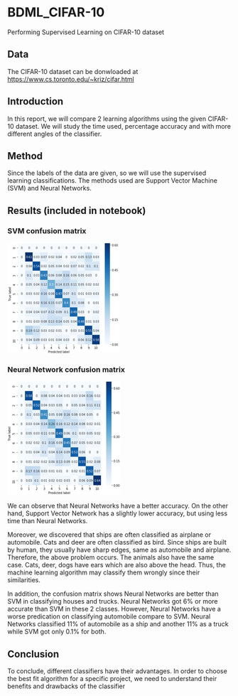 # BDML_CIFAR-10
Performing Supervised Learning on CIFAR-10 dataset

## Data
The CIFAR-10 dataset can be donwloaded at https://www.cs.toronto.edu/~kriz/cifar.html

## Introduction
In this report, we will compare 2 learning algorithms using the given CIFAR-10 dataset. We will study the time used, percentage accuracy and with more different angles of the classifier.

## Method
Since the labels of the data are given, so we will use the supervised learning classifications. The methods used are Support Vector Machine (SVM) and Neural Networks. 

## Results (included in notebook)

### SVM confusion matrix

![alt image](ResultsSVM.png) 

### Neural Network confusion matrix

![alt image](ResultsNN.png)

We can observe that Neural Networks have a better accuracy. On the other hand, Support Vector Network has a slightly lower accuracy, but using less time than Neural Networks.

Moreover, we discovered that ships are often classified as airplane or automobile. Cats and deer are often classified as bird. Since ships are built by human, they usually have sharp edges, same as automobile and airplane. Therefore, the above problem occurs. The animals also have the same case. Cats, deer, dogs have ears which are also above the head. Thus, the machine learning algorithm may classify them wrongly since their similarities.

In addition, the confusion matrix shows Neural Networks are better than SVM in classifying houses and trucks. Neural Networks got 6% or more accurate than SVM in these 2 classes. However, Neural Networks have a worse predication on classifying automobile compare to SVM. Neural Networks classified 11% of automobile as a ship and another 11% as a truck while SVM got only 0.1% for both.


## Conclusion
To conclude, different classifiers have their advantages. In order to choose the best fit algorithm for a specific project, we need to understand their benefits and drawbacks of the classifier
